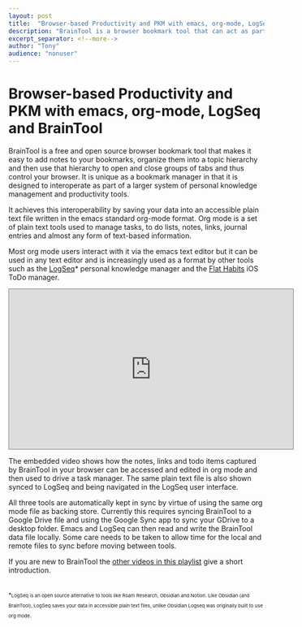 ```yaml
---
layout: post
title:  "Browser-based Productivity and PKM with emacs, org-mode, LogSeq and BrainTool"
description: "BrainTool is a browser bookmark tool that can act as part of a productivity and PKM system with emacs, org-mode and LogSeq"
excerpt_separator: <!--more-->
author: "Tony"
audience: "nonuser"
---
```

# Browser-based Productivity and PKM with emacs, org-mode, LogSeq and BrainTool

BrainTool is a free and open source browser bookmark tool that makes it easy to add notes to your bookmarks, organize them into a topic hierarchy and then use that hierarchy to open and close groups of tabs and thus control your browser. It is unique as a bookmark manager in that it is designed to interoperate as part of a larger system of personal knowledge management and productivity tools. 
<!--more-->

It achieves this interoperability by saving your data into an accessible plain text file written in the emacs standard org-mode format. Org mode is a set of plain text tools used to manage tasks, to do lists, notes, links, journal entries and almost any form of text-based information. 

Most org mode users interact with it via the emacs text editor but it can be used in any text editor and is increasingly used as a format by other tools such as the [LogSeq](https://logseq.com)<super>*</super> personal knowledge manager and the [Flat Habits](https://flathabits.com/) iOS ToDo manager.

<iframe width="560" height="315" style="border: 1px solid grey" src="https://www.youtube.com/embed/U9kg9yVMMAM" title="YouTube video player" frameborder="0" allow="accelerometer; autoplay; clipboard-write; encrypted-media; gyroscope; picture-in-picture" allowfullscreen></iframe>

The embedded video shows how the notes, links and todo items captured by BrainTool in your browser can be accessed and edited in org mode and then used to drive a task manager. The same plain text file is also shown synced to LogSeq and being navigated in the LogSeq user interface. 

All three tools are automatically kept in sync by virtue of using the same org mode file as backing store. Currently this requires syncing BrainTool to a Google Drive file and using the Google Sync app to sync your GDrive to a desktop folder. Emacs and LogSeq can then read and write the BrainTool data file locally. Some care needs to be taken to allow time for the local and remote files to sync before moving between tools.

If you are new to BrainTool the [other videos in this playlist]( https://youtube.com/playlist?list=PLhaw8BE1kin1D9uPrY9yF-KoBoWisbBaP) give a short introduction. 

<br/>
<div style="display:block; font-size:80%; line-height:1.25rem; margin-bottom:0.5rem;"><super>*</super><small>LogSeq is an open source alternative to tools like Roam Research, Obsidian and Notion. Like Obsidian (and BrainTool), LogSeq saves your data in accessible plain text files, unlike Obsidian Logseq was originally built to use org mode. <br/></small></div>
